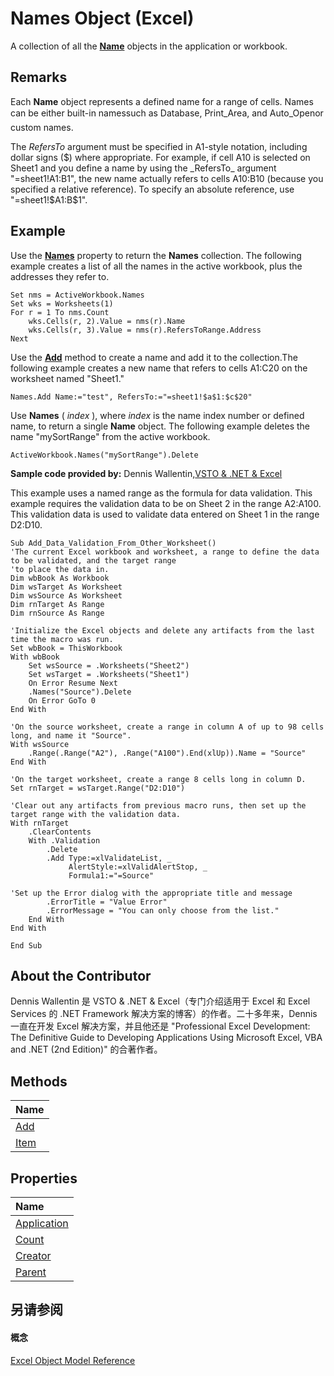
# Names Object (Excel)

A collection of all the  **[Name](cfedb297-ac0d-dff0-99c7-6927cc5f31ed.md)** objects in the application or workbook.


## Remarks

 Each **Name** object represents a defined name for a range of cells. Names can be either built-in namessuch as Database, Print_Area, and Auto_Openor custom names.

The  _RefersTo_ argument must be specified in A1-style notation, including dollar signs ($) where appropriate. For example, if cell A10 is selected on Sheet1 and you define a name by using the _RefersTo_ argument "=sheet1!A1:B1", the new name actually refers to cells A10:B10 (because you specified a relative reference). To specify an absolute reference, use "=sheet1!$A$1:$B$1".


## Example

Use the  **[Names](26be56ec-ea12-1600-602a-eb338d4a5a8b.md)** property to return the **Names** collection. The following example creates a list of all the names in the active workbook, plus the addresses they refer to.


```
Set nms = ActiveWorkbook.Names 
Set wks = Worksheets(1) 
For r = 1 To nms.Count 
    wks.Cells(r, 2).Value = nms(r).Name 
    wks.Cells(r, 3).Value = nms(r).RefersToRange.Address 
Next
```

Use the  **[Add](89a888bc-20b1-dd63-ede9-b3ba1d5ffab0.md)** method to create a name and add it to the collection.The following example creates a new name that refers to cells A1:C20 on the worksheet named "Sheet1."




```
Names.Add Name:="test", RefersTo:="=sheet1!$a$1:$c$20"
```

Use  **Names** ( _index_ ), where _index_ is the name index number or defined name, to return a single **Name** object. The following example deletes the name "mySortRange" from the active workbook.




```
ActiveWorkbook.Names("mySortRange").Delete
```

 **Sample code provided by:** Dennis Wallentin,[VSTO &amp; .NET &amp; Excel](http://xldennis.wordpress.com/)

This example uses a named range as the formula for data validation. This example requires the validation data to be on Sheet 2 in the range A2:A100. This validation data is used to validate data entered on Sheet 1 in the range D2:D10.




```
Sub Add_Data_Validation_From_Other_Worksheet()
'The current Excel workbook and worksheet, a range to define the data to be validated, and the target range
'to place the data in.
Dim wbBook As Workbook
Dim wsTarget As Worksheet
Dim wsSource As Worksheet
Dim rnTarget As Range
Dim rnSource As Range

'Initialize the Excel objects and delete any artifacts from the last time the macro was run.
Set wbBook = ThisWorkbook
With wbBook
    Set wsSource = .Worksheets("Sheet2")
    Set wsTarget = .Worksheets("Sheet1")
    On Error Resume Next
    .Names("Source").Delete
    On Error GoTo 0
End With

'On the source worksheet, create a range in column A of up to 98 cells long, and name it "Source".
With wsSource
    .Range(.Range("A2"), .Range("A100").End(xlUp)).Name = "Source"
End With

'On the target worksheet, create a range 8 cells long in column D.
Set rnTarget = wsTarget.Range("D2:D10")

'Clear out any artifacts from previous macro runs, then set up the target range with the validation data.
With rnTarget
    .ClearContents
    With .Validation
        .Delete
        .Add Type:=xlValidateList, _
             AlertStyle:=xlValidAlertStop, _
             Formula1:="=Source"
        
'Set up the Error dialog with the appropriate title and message
        .ErrorTitle = "Value Error"
        .ErrorMessage = "You can only choose from the list."
    End With
End With

End Sub
```


## About the Contributor
<a name="AboutContributor"> </a>

Dennis Wallentin 是 VSTO &amp; .NET &amp; Excel（专门介绍适用于 Excel 和 Excel Services 的 .NET Framework 解决方案的博客）的作者。二十多年来，Dennis 一直在开发 Excel 解决方案，并且他还是 "Professional Excel Development: The Definitive Guide to Developing Applications Using Microsoft Excel, VBA and .NET (2nd Edition)" 的合著作者。


## Methods
<a name="AboutContributor"> </a>



|**Name**|
|:-----|
|[Add](89a888bc-20b1-dd63-ede9-b3ba1d5ffab0.md)|
|[Item](01d138f1-a2a8-8c39-98f0-b953c4b3b5ba.md)|

## Properties
<a name="AboutContributor"> </a>



|**Name**|
|:-----|
|[Application](228b18d7-7712-0858-a0e2-7d034f9036e0.md)|
|[Count](f33046db-1912-5047-a205-e87d01427dfa.md)|
|[Creator](7584df14-1683-a80d-ec09-2354bdb4e71d.md)|
|[Parent](389a398a-d41e-ba20-6133-cdd410c24ac0.md)|

## 另请参阅
<a name="AboutContributor"> </a>


#### 概念


[Excel Object Model Reference](11ea8598-8a20-92d5-f98b-0da04263bf2c.md)